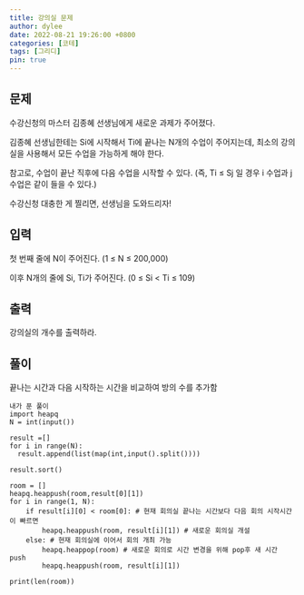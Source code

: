 ```yaml
---
title: 강의실 문제
author: dylee
date: 2022-08-21 19:26:00 +0800
categories: [코테]
tags: [그리디]
pin: true
---
```


## 문제

수강신청의 마스터 김종혜 선생님에게 새로운 과제가 주어졌다.

김종혜 선생님한테는 Si에 시작해서 Ti에 끝나는 N개의 수업이 주어지는데, 최소의 강의실을 사용해서 모든 수업을 가능하게 해야 한다.

참고로, 수업이 끝난 직후에 다음 수업을 시작할 수 있다. (즉, Ti ≤ Sj 일 경우 i 수업과 j 수업은 같이 들을 수 있다.)

수강신청 대충한 게 찔리면, 선생님을 도와드리자!

## 입력

첫 번째 줄에 N이 주어진다. (1 ≤ N ≤ 200,000)

이후 N개의 줄에 Si, Ti가 주어진다. (0 ≤ Si < Ti ≤ 109)

## 출력
강의실의 개수를 출력하라.


## 풀이

끝나는 시간과 다음 시작하는 시간을 비교하여 방의 수를 추가함
```
내가 푼 풀이
import heapq
N = int(input())

result =[]
for i in range(N):
  result.append(list(map(int,input().split())))

result.sort()

room = []
heapq.heappush(room,result[0][1])
for i in range(1, N):
    if result[i][0] < room[0]: # 현재 회의실 끝나는 시간보다 다음 회의 시작시간이 빠르면
        heapq.heappush(room, result[i][1]) # 새로운 회의실 개설
    else: # 현재 회의실에 이어서 회의 개최 가능
        heapq.heappop(room) # 새로운 회의로 시간 변경을 위해 pop후 새 시간 push
        heapq.heappush(room, result[i][1])

print(len(room))













```



